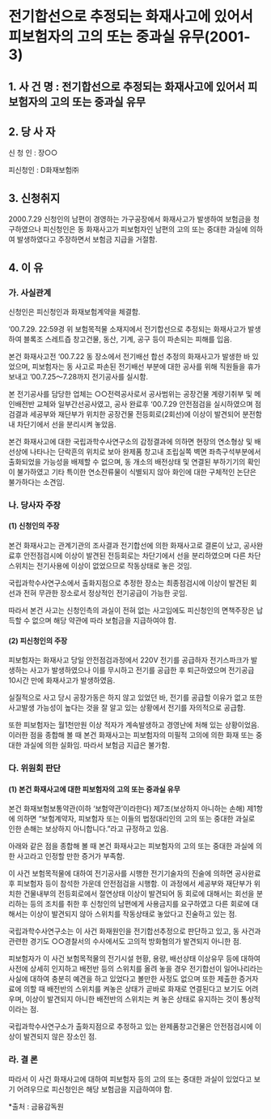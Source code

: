 # 전기합선으로 추정되는 화재사고에 있어서 피보험자의 고의 또는 중과실 유무(2001-3)

## 1. 사 건 명 : 전기합선으로 추정되는 화재사고에 있어서 피보험자의 고의 또는 중과실 유무

## 2. 당 사 자
신 청 인 : 장○○

피신청인 : D화재보험㈜

## 3. 신청취지
2000.7.29 신청인의 남편이 경영하는 가구공장에서 화재사고가 발생하여 보험금을 청구하였으나 피신청인은 동 화재사고가 피보험자인 남편의 고의 또는 중대한 과실에 의하여 발생하였다고 주장하면서 보험금 지급을 거절함.

## 4. 이  유

### 가. 사실관계

신청인은 피신청인과 화재보험계약을 체결함.

‘00.7.29. 22:59경 위 보험목적물 소재지에서 전기합선으로 추정되는 화재사고가 발생하여 블록조 스레트즙 창고건물, 동산, 기계, 공구 등이 파손되는 피해를 입음.

본건 화재사고전 ‘00.7.22 동 장소에서 전기배선 합선 추정의 화재사고가 발생한 바 있었으며, 피보험자는 동 사고로 파손된 전기배선 부분에 대한 공사를 위해 직원들을 휴가 보내고  ’00.7.25～7.28까지 전기공사를 실시함.

본 전기공사를 담당한 업체는 ○○전력공사로서 공사범위는 공장건물 계량기취부 및 메인배전반 교체와 일부간선공사였고, 공사 완료후 ‘00.7.29 안전점검을 실시하였으며 점검결과 세공부와 재단부가 위치한 공장건물 전등회로(2회선)에 이상이 발견되어 분전함내 차단기에서 선을 분리시켜 놓았음.

본건 화재사고에 대한 국립과학수사연구소의 감정결과에 의하면 현장의 연소형상 및 배선상에 나타나는 단락흔의 위치로 보아 완제품 창고내 조립실쪽 벽면 좌측구석부분에서 출화되었을 가능성을 배제할 수 없으며, 동 개소의 배전상태 및 연결된 부하기기의 확인이 불가하였고 기타 특이한 연소잔류물이 식별되지 않아 화인에 대한 구체적인 논단은 불가하다는 소견임.

### 나. 당사자 주장

#### (1) 신청인의 주장

본건 화재사고는 관계기관의 조사결과 전기합선에 의한 화재사고로 결론이 났고, 공사완료후 안전점검시에 이상이 발견된 전등회로는 차단기에서 선을 분리하였으며 다른 차단스위치는 전기사용에 이상이 없었으므로 작동상태로 놓은 것임.

국립과학수사연구소에서 출화지점으로 추정한 장소는 최종점검시에 이상이 발견된 회선과 전혀 무관한 장소로서 정상적인 전기공급이 가능한 곳임.

따라서 본건 사고는 신청인측의 과실이 전혀 없는 사고임에도 피신청인의 면책주장은 납득할 수 없으며 해당 약관에 따라 보험금을 지급하여야 함.

#### (2) 피신청인의 주장
 
피보험자는 화재사고 당일 안전점검과정에서 220V 전기를 공급하자 전기스파크가 발생하는 사고가 발생하였으나 이를 무시하고 전기를 공급한 후 퇴근하였으며 전기공급 10시간 만에 화재사고가 발생하였음.

실질적으로 사고 당시 공장가동은 하지 않고 있었던 바, 전기를 공급할 이유가 없고 또한 사고발생 가능성이 높다는 것을 잘 알고 있는 상황에서 전기를 자의적으로 공급함.

또한 피보험자는 월1천만원 이상 적자가 계속발생하고 경영난에 처해 있는 상황이었음. 이러한 점을 종합해 볼 때 본건 화재사고는 피보험자의 미필적 고의에 의한 화재 또는 중대한 과실에 의한 실화임. 따라서 보험금 지급은 불가함.

### 다.  위원회 판단

#### (1) 본건 화재사고에 대한 피보험자의 고의 또는 중과실 유무 

본건 화재보험보통약관(이하 ‘보험약관’이라한다) 제7조(보상하지 아니하는 손해) 제1항에 의하면 “보험계약자, 피보험자 또는 이들의 법정대리인의 고의 또는 중대한 과실로 인한 손해는 보상하지 아니합니다.”라고 규정하고 있음.

아래와 같은 점을 종합해 볼 때 본건 화재사고는 피보험자의 고의 또는 중대한 과실에 의한 사고라고 인정할 만한 증거가 부족함.

이 사건 보험목적물에 대하여 전기공사를 시행한 전기기술자의 진술에 의하면 공사완료후 피보험자 등이 참석한 가운데 안전점검을 시행함. 이 과정에서 세공부와 재단부가 위치한 건물내부의 전등회로에서 절연상태 이상이 발견되어 동 회로에 대해서는 회선을 분리하는 등의 조치를 취한 후 신청인의 남편에게 사용금지를 요구하였고 다른 회로에 대해서는 이상이 발견되지 않아 스위치를 작동상태로 놓았다고 진술하고 있는 점.

국립과학수사연구소는 이 사건 화재원인을 전기합선추정으로 판단하고 있고, 동 사건과 관련한 경기도 ○○경찰서의 수사에서도 고의적 방화혐의가 발견되지 아니한 점.

피보험자가 이 사건 보험목적물의 전기시설 현황, 용량, 배선상태 이상유무 등에 대하여 사전에 상세히 인지하고 배전반 등의 스위치를 올려 놓을 경우 전기합선이 일어나리라는 사실에 대하여 충분히 예견을 하고 있었다고 볼만한 사정도 없으며 또한 제출한 증거자료에 의할 때 배전반의 스위치를 켜놓은 상태가 곧바로 화재로 연결된다고 보기도 어려우며, 이상이 발견되지 아니한 배전반의 스위치는 켜 놓은 상태로 유지하는 것이 통상적이라는 점.

국립과학수사연구소가 출화지점으로 추정하고 있는 완제품창고건물은 안전점검시에  이상이 발견되지 않은 장소인 점.

### 라. 결  론

따라서 이 사건 화재사고에 대하여 피보험자 등의 고의 또는 중대한 과실이 있었다고 보기 어려우므로 피신청인은 해당 보험금을 지급하여야 함. 

*출처 : 금융감독원
